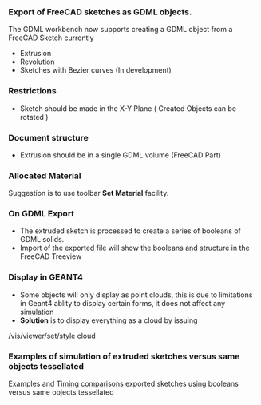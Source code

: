 ### Export of FreeCAD sketches as GDML objects.
The GDML workbench now supports creating a GDML object from a FreeCAD Sketch currently
* Extrusion
* Revolution
* Sketches with Bezier curves (In development)
### Restrictions
* Sketch should be made in the X-Y Plane ( Created Objects can be rotated )
### Document structure
* Extrusion should be in a single GDML volume (FreeCAD Part)
### Allocated Material
Suggestion is to use toolbar ****Set Material**** facility.
### On GDML Export
* The extruded sketch is processed to create a series of booleans of GDML solids.
* Import of the exported file will show the booleans and structure in the FreeCAD Treeview
### Display in GEANT4
* Some objects will only display as point clouds, this is due to limitations in Geant4 ablity to display certain forms, it does not affect any simulation
* ****Solution**** is to display everything as a cloud by issuing

/vis/viewer/set/style cloud


### Examples of simulation of extruded sketches versus same objects tessellated
Examples and [Timing comparisons](https://github.com/KeithSloan/GDML/wiki/Extruded-sketches-timing-comparisons) exported sketches using booleans versus same objects tessellated


